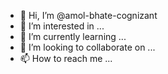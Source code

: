 - 👋 Hi, I’m @amol-bhate-cognizant
- 👀 I’m interested in ...
- 🌱 I’m currently learning ...
- 💞️ I’m looking to collaborate on ...
- 📫 How to reach me ...

<!---
amol-bhate-cognizant/amol-bhate-cognizant is a ✨ special ✨ repository because its `README.md` (this file) appears on your GitHub profile.
You can click the Preview link to take a look at your changes.
--->
